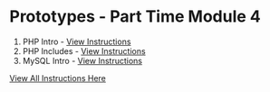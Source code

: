 # Prototypes - Part Time Module 4

1. PHP Intro - <a href="http://lfzprototypes.com/module-four/php/php-intro" target="_blank">View Instructions</a>
1. PHP Includes - <a href="http://lfzprototypes.com/module-four/php/php-includes" target="_blank">View Instructions</a>
1. MySQL Intro - <a href="http://lfzprototypes.com/module-four/php/mysql-intro" target="_blank">View Instructions</a>

<a href="http://lfzprototypes.com/module-four" target="_blank">View All Instructions Here</a>

